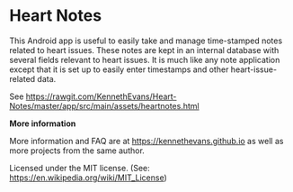 # Heart Notes

This Android app is useful to easily take and manage time-stamped notes related to heart issues.  These notes are kept in an internal database with several fields relevant to heart issues. It is much like any note application except that it is set up to easily enter timestamps and other heart-issue-related data.

See https://rawgit.com/KennethEvans/Heart-Notes/master/app/src/main/assets/heartnotes.html

**More information**

More information and FAQ are at https://kennethevans.github.io as well as more projects from the same author.

Licensed under the MIT license. (See: https://en.wikipedia.org/wiki/MIT_License)
